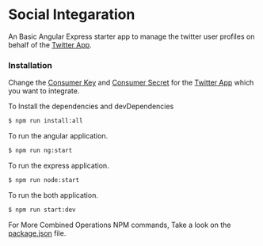 # Social Integaration


An Basic Angular Express starter app to manage the twitter user profiles on behalf of the [Twitter  App].


### Installation

Change the [Consumer Key] and [Consumer Secret] for the [Twitter  App] which you want to integrate.

To Install the dependencies and devDependencies

```sh
$ npm run install:all
```

To run the angular application.

```sh
$ npm run ng:start
```

To run the express application.

```sh
$ npm run node:start
```

To run the both application.

```sh
$ npm run start:dev
```

For More Combined Operations NPM commands, Take a look on the [package.json] file.

[Consumer Key]: <https://github.com/ravi7mech/Social-Integaration/blob/6e17128e061c8bab5e2fdf6f5d702a9aa0d0dec4/controllers/auth/auth.api.ts#L11>
[Consumer Secret]: <https://github.com/ravi7mech/Social-Integaration/blob/6e17128e061c8bab5e2fdf6f5d702a9aa0d0dec4/controllers/auth/auth.api.ts#L12>
[Twitter  App]: <https://developer.twitter.com/en/portal/dashboard>
[package.json]: <https://github.com/ravi7mech/Social-Integaration/blob/master/package.json#L6>
